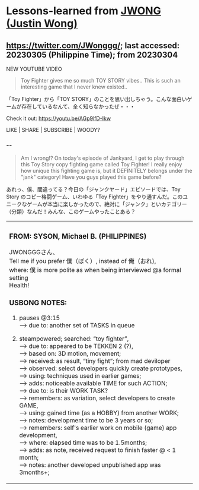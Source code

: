 # Lessons-learned from [JWONG (Justin Wong)](https://twitter.com/JWonggg?ref_src=twsrc%5Egoogle%7Ctwcamp%5Eserp%7Ctwgr%5Eauthor)

## https://twitter.com/JWonggg/; last accessed: 20230305 (Philippine Time); from 20230304

NEW YOUTUBE VIDEO

> Toy Fighter gives me so much TOY STORY vibes.. This is such an interesting game that I never knew existed..

「Toy Fighter」から「TOY STORY」のことを思い出しちゃう。こんな面白いゲームが存在しているなんて、全く知らなかったぜ・・・

Check it out: https://youtu.be/AGp9lfD-Ikw

LIKE | SHARE | SUBSCRIBE | WOODY?

### --

> Am I wrong!? On today's episode of Jankyard, I get to play through this Toy Story copy fighting game called Toy Fighter! I really enjoy how unique this fighting game is, but it DEFINITELY belongs under the "jank" category! Have you guys played this game before?   

あれっ、僕、間違ってる？今日の「ジャンクヤード」エピソードでは、Toy Story のコピー格闘ゲーム、いわゆる「Toy Fighter」をやり通すんだ。このユニークなゲームが本当に楽しかったので、絶対に「ジャンク」といカテゴリー（分類）なんだ！みんな、このゲームやったことある？


<table>

  <tr><td>
    
### FROM: SYSON, Michael B. (PHILIPPINES)
    
JWONGGGさん、<br/>
Tell me if you prefer 僕（ぼく）, instead of 俺（おれ), <br/>
where: 僕 is more polite as when being interviewed @a formal setting<br/>
Health!
 
### USBONG NOTES: 

1) pauses @3:15<br/>
--> due to: another set of TASKS in queue
        
2) steampowered; searched: “toy fighter”,<br/>
—> due to: appeared to be TEKKEN 2 (?),<br/>
—> based on: 3D motion, movement;<br/>
—> received: as result, “tiny fight”; from mad deviloper<br/>
—> observed: select developers quickly create prototypes,<br/>
—> using: techniques used in earlier games;<br/>
—> adds: noticeable available TIME for such ACTION;<br/>
—> due to: is their WORK TASK?<br/>
—> remembers: as variation, select developers to create GAME,<br/>
—> using: gained time (as a HOBBY) from another WORK;<br/>
—> notes: development time to be 3 years or so;<br/>
—> remembers: self's earlier work on mobile (game) app development,<br/>
—> where: elapsed time was to be 1.5months;<br/>
—> adds: as note, received request to finish faster @ < 1 month;<br/>
—> notes: another developed unpublished app was 3months+;
    
  </td></tr>
</table>

